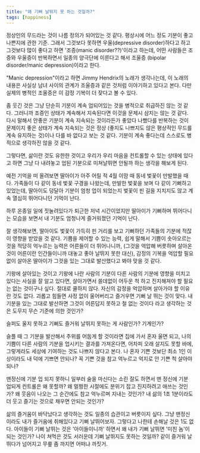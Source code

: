 ```yaml
---
title: "왜 기뻐 날뛰지 못 하는 것일까?"
tags: [happiness]
---
```


정상인의 무드라는 것이 나름 정의가 되어있는 것 같다. 평상시에 어느 정도 기분이 좋고 나쁜지에 관한 기준. 그래서 그것보다 못하면 우울(depressive disorder)하다고 하고 그것보다 많이 좋다고 하면 '조증(manic disorder??)'이라고 하는데, 어떤 사람들은 조증와 우울증이 반복하면서 일종의 양극단에 이른다고 해서 조울증 (bipolar disorder/manic depression)이라고 한다. 

"Manic depression"이라고 하면 Jimmy Hendrix의 노래가 생각나는데, 이 노래의 내용은 사실상 남녀 사이의 관계가 조울증과 같은 것처럼 이야기하고 있다고 본다. 다만 실제의 병적인 조울증은 이 감정 기복이 더 잦다고 볼 수 있다. 

좀 웃긴 것은 그냥 단순히 기분이 계속 업되어있는 것을 병적으로 취급하진 않는 것 같다. 그러니까 조증인 상태가 계속해서 지속된다면 이것을 문제시 삼지는 않는 것 같다. 다시 말해서 안좋은 기분이 계속 지속되는 것이라든가 좋았다 나빴다를 반복하는 것이 문제이지 좋은 상태가 계속 지속되는 것은 정상 (좋지도 나쁘지도 않은 평상적인 무드를 계속 유지하는 것)이나 다를 바 없다고 보는 것 같다. 기분이 계속 좋다는데 스스로도 병적으로 생각하진 않을 것 같다. 

그렇다면, 삶이란 것도 유한한 것이고 우리가 우리 마음을 컨트롤할 수 있는 상태에 있다고 하면 그냥 다 내려놓고 업된 기분으로 미쳐날뛰면 안될까 하는 생각을 해보게 된다.

예전 기억을 떠 올려보면 딸아이가 아주 어릴 적 4월 이맘 때 동네 벛꽃이 만발했을 때다. 가족들이 다 같이 동네 벛꽃 구경을 나왔는데, 만발한 벛꽃을 보며 다 같이 기뻐하고 있었는데, 딸아이도 덩달아 기분이 엄청 업이 되었는지 벛꽃이 핀 길을 지치지도 않고 계속 열심히 뛰어다니던 기억이 난다. 

하루 온종일 일에 짓눌려있다가 퇴근한 저녁 시간이었지만 딸아이가 기뻐하며 뛰어다니는 모습을 보면서 내 기분도 엄청나게 즐거워졌던 기억이 난다. 

잘 생각해보면, 딸아이도 벛꽃이 가득히 핀 거리를 보고 기뻐하던 가족들의 기분에 적잖이 영향을 받았을 것 같다. 기쁨을 제어할 수 있는 능력, 쉽게 말해서 기쁨이 솟아오르는 것을 적당히 억누르는 능력은 어른들이 더 뛰어나니까, (그것을 억압해 버릇하며 살아온 것이 어른이란 인간들이니까 대놓고 좋아 날뛰지 못한 대신), 감정의 기복을 억압할 필요없이 살아온 딸아이가 그것을 있는 그대로 발산했다고 봐야 맞을 것 같다. 

기왕에 살아있는 것이고 기왕에 나란 사람의 기분이 다른 사람의 기분에 영향을 미치고 있다는 사실을 잘 알고 있다면, 살아가면서 쓸데없이 어두운 척 하고 진지해져야 할 필요는 없는 것이구나 싶다. 절대로 쿨하지 않다. 자신의 감정을 억압하며 살아가야 할 이유란 것도 없다. 괴롭고 힘들면 사정 없이 울어버리고 즐거우면 기뻐 날 뛰는 것이 맞다. 내 기분을 있는 그대로 발산하면 그것이 어른답지 못하고 철 없는 것이다 라고 생각하는 것은 도무지 무슨 기준에 의한 것인가?

슬퍼도 울지 못하고 기뻐도 즐거워 날뛰지 못하는 게 사람인가? 기계인가? 

슬플 때 그 기분을 발산해서 주위를 어둡게 할 것이라면 집에 가서 혼자 울면 되고, 나의 기쁨이 다른 사람의 기분을 업시키는 결과를 가져온다면, 어차피 오래 살지도 못할 바에, 그렇게라도 세상에 기여하는 것도 나쁘지 않다고 본다. 나 혼자 기쁜 것보단 최소 1인 이상이라도 내 덕에 기쁘면 안되나? 꼭 기쁜 것을 참고 억누르고 억지로 안 기쁜 척 살아야 되나?

맨정신에 기분 업 되지 못하니 일부러 술을 마신다는 소린 잘도 하면서 맨 정신에 기분 업되게 컨트롤은 왜 못할까? 왜 멀쩡한 시절에도 분위기 잡고 진지하려고 애쓰는 것인가? 왜 웃음이 나오는 그 순간에도 참고 억누르며 지내는 것인가? 내 삶의 1초 1분이라도 더 웃고 즐기는 것으로 채우면 안되는 것인가?

삶의 즐거움이 바닥났다고 생각하는 것도 일종의 습관이고 버릇이지 싶다. 그냥 맨정신이라도 내가 즐거움에 취해있다고 기뻐 날뛰어보자. 그렇다고 나한테 손해날 것은 1도 없다. 아이들이 기뻐 날뛰는 것은 '아이들이니까' 하면서 왜 내가 기뻐 날뛰면 '미친 놈'이 되는 것인가? 나이 쳐먹은 것도 서러운데 기뻐 날뛰지도 못하는 것일까? 같이 즐거워 날뛰다가 넘어지고 무릎 좀 까지면 어떠냐 까짓거. 